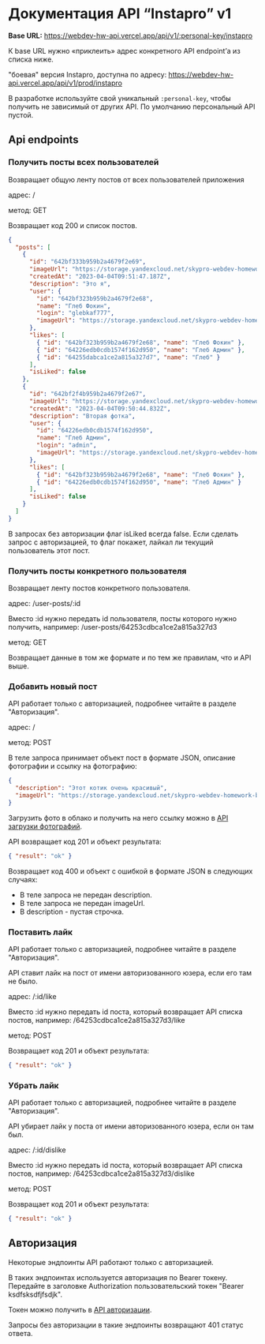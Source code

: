 # Документация API “Instapro” v1

**Base URL:** https://webdev-hw-api.vercel.app/api/v1/:personal-key/instapro

К base URL нужно «приклеить» адрес конкретного API endpoint’а из списка ниже.

"боевая" версия Instapro, доступна по адресу:
https://webdev-hw-api.vercel.app/api/v1/prod/instapro

В разработке используйте свой уникальный `:personal-key`, чтобы получить не зависимый от других API. По умолчанию персональный API пустой.

## Api endpoints

### Получить посты всех пользователей

Возвращает общую ленту постов от всех пользователей приложения

адрес: /

метод: GET

Возвращает код 200 и список постов.

```json
{
  "posts": [
    {
      "id": "642bf333b959b2a4679f2e69",
      "imageUrl": "https://storage.yandexcloud.net/skypro-webdev-homework-bucket/1680601903167-%25C3%2590%25C2%25A1%25C3%2590%25C2%25BD%25C3%2590%25C2%25B8%25C3%2590%25C2%25BC%25C3%2590%25C2%25BE%25C3%2590%25C2%25BA%2520%25C3%2591%25C2%258D%25C3%2590%25C2%25BA%25C3%2591%25C2%2580%25C3%2590%25C2%25B0%25C3%2590%25C2%25BD%25C3%2590%25C2%25B0%25202023-03-31%2520%25C3%2590%25C2%25B2%252012.45.42.png",
      "createdAt": "2023-04-04T09:51:47.187Z",
      "description": "Это я",
      "user": {
        "id": "642bf323b959b2a4679f2e68",
        "name": "Глеб Фокин",
        "login": "glebkaf777",
        "imageUrl": "https://storage.yandexcloud.net/skypro-webdev-homework-bucket/1680601877737-%25C3%2590%25C2%25A1%25C3%2590%25C2%25BD%25C3%2590%25C2%25B8%25C3%2590%25C2%25BC%25C3%2590%25C2%25BE%25C3%2590%25C2%25BA%2520%25C3%2591%25C2%258D%25C3%2590%25C2%25BA%25C3%2591%25C2%2580%25C3%2590%25C2%25B0%25C3%2590%25C2%25BD%25C3%2590%25C2%25B0%25202023-03-31%2520%25C3%2590%25C2%25B2%252012.58.33.png"
      },
      "likes": [
        { "id": "642bf323b959b2a4679f2e68", "name": "Глеб Фокин" },
        { "id": "64226edb0cdb1574f162d950", "name": "Глеб Админ" },
        { "id": "64255dabca1ce2a815a327d7", "name": "Глеб" }
      ],
      "isLiked": false
    },
    {
      "id": "642bf2f4b959b2a4679f2e67",
      "imageUrl": "https://storage.yandexcloud.net/skypro-webdev-homework-bucket/1680601839236-%25C3%2590%25C2%25A1%25C3%2590%25C2%25BD%25C3%2590%25C2%25B8%25C3%2590%25C2%25BC%25C3%2590%25C2%25BE%25C3%2590%25C2%25BA%2520%25C3%2591%25C2%258D%25C3%2590%25C2%25BA%25C3%2591%25C2%2580%25C3%2590%25C2%25B0%25C3%2590%25C2%25BD%25C3%2590%25C2%25B0%25202023-03-31%2520%25C3%2590%25C2%25B2%252012.51.20.png",
      "createdAt": "2023-04-04T09:50:44.832Z",
      "description": "Вторая фотка",
      "user": {
        "id": "64226edb0cdb1574f162d950",
        "name": "Глеб Админ",
        "login": "admin",
        "imageUrl": "https://storage.yandexcloud.net/skypro-webdev-homework-bucket/1680601502867-%25C3%2590%25C2%25A1%25C3%2590%25C2%25BD%25C3%2590%25C2%25B8%25C3%2590%25C2%25BC%25C3%2590%25C2%25BE%25C3%2590%25C2%25BA%2520%25C3%2591%25C2%258D%25C3%2590%25C2%25BA%25C3%2591%25C2%2580%25C3%2590%25C2%25B0%25C3%2590%25C2%25BD%25C3%2590%25C2%25B0%25202023-04-04%2520%25C3%2590%25C2%25B2%252014.04.29.png"
      },
      "likes": [
        { "id": "642bf323b959b2a4679f2e68", "name": "Глеб Фокин" },
        { "id": "64226edb0cdb1574f162d950", "name": "Глеб Админ" }
      ],
      "isLiked": false
    }
  ]
}
```

В запросах без авторизации флаг isLiked всегда false. Если сделать запрос с авторизацией, то флаг покажет, лайкал ли текущий пользователь этот пост.

### Получить посты конкретного пользователя

Возвращает ленту постов конкретного пользователя.

адрес: /user-posts/:id

Вместо :id нужно передать id пользователя, посты которого нужно получить, например: /user-posts/64253cdbca1ce2a815a327d3

метод: GET

Возвращает данные в том же формате и по тем же правилам, что и API выше.

### Добавить новый пост

API работает только с авторизацией, подробнее читайте в разделе "Авторизация". 

адрес: /

метод: POST

В теле запроса принимает объект пост в формате JSON, описание фотографии и ссылку на фотографию:

```json
{
  "description": "Этот котик очень красивый",
  "imageUrl": "https://storage.yandexcloud.net/skypro-webdev-homework-bucket/1680601502867-%25C3%2590%25C2%25A1%25C3%2590%25C2%25BD%25C3%2590%25C2%25B8%25C3%2590%25C2%25BC%25C3%2590%25C2%25BE%25C3%2590%25C2%25BA%2520%25C3%2591%25C2%258D%25C3%2590%25C2%25BA%25C3%2591%25C2%2580%25C3%2590%25C2%25B0%25C3%2590%25C2%25BD%25C3%2590%25C2%25B0%25202023-04-04%2520%25C3%2590%25C2%25B2%252014.04.29.png"
}
```

Загрузить фото в облако и получить на него ссылку можно в [API загрузки фотографий](../../../upload/README.md).

API возвращает код 201 и объект результата:

```json
{ "result": "ok" }
```

Возвращает код 400 и объект с ошибкой в формате JSON в следующих случаях:

- В теле запроса не передан description. 
- В теле запроса не передан imageUrl. 
- В description - пустая строчка. 

### Поставить лайк

API работает только с авторизацией, подробнее читайте в разделе "Авторизация". 

API ставит лайк на пост от имени авторизованного юзера, если его там не было.

адрес: /:id/like

Вместо :id нужно передать id поста, который возвращает API списка постов, например: /64253cdbca1ce2a815a327d3/like

метод: POST

Возвращает код 201 и объект результата:

```json
{ "result": "ok" }
```

### Убрать лайк

API работает только с авторизацией, подробнее читайте в разделе "Авторизация". 

API убирает лайк у поста от имени авторизованного юзера, если он там был.

адрес: /:id/dislike

Вместо :id нужно передать id поста, который возвращает API списка постов, например: /64253cdbca1ce2a815a327d3/dislike

метод: POST

Возвращает код 201 и объект результата:

```json
{ "result": "ok" }
```

## Авторизация

Некоторые эндпоинты API работают только с авторизацией.

В таких эндпоинтах используется авторизация по Bearer токену.
Передайте в заголовке Authorization пользовательский токен "Bearer ksdfsksdfjfsdjk".

Токен можно получить в [API авторизации](../../../user/README.md). 

Запросы без авторизации в такие эндпоинты возвращают 401 статус ответа. 
